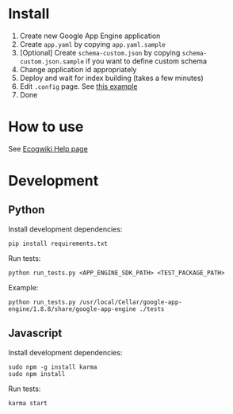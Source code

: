 # Install

1.   Create new Google App Engine application
2.   Create ``app.yaml`` by copying ``app.yaml.sample``
3.   [Optional] Create ``schema-custom.json`` by copying ``schema-custom.json.sample`` if you want to define custom schema
4.   Change application id appropriately
5.   Deploy and wait for index building (takes a few minutes)
6.   Edit ``.config`` page. See [this example](http://www.ecogwiki.com/.config?_type=txt)
7.   Done


# How to use

See [Ecogwiki Help page](http://www.ecogwiki.com/Help)


# Development

## Python

Install development dependencies:

    pip install requirements.txt

Run tests:

    python run_tests.py <APP_ENGINE_SDK_PATH> <TEST_PACKAGE_PATH>

Example:

    python run_tests.py /usr/local/Cellar/google-app-engine/1.8.8/share/google-app-engine ./tests


## Javascript

Install development dependencies:

    sudo npm -g install karma
    sudo npm install

Run tests:

    karma start
